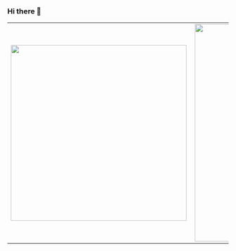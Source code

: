 ### Hi there 👋

<center>
<table>
  <tr>
      <td><img width="400px" align="left" src="https://github-readme-stats.vercel.app/api/top-langs/?username=sixpeteunder&theme=gotham&hide=css,html&layout=compact" /></td>
      <td><img width="495px" align="left" src="https://github-readme-stats.vercel.app/api?username=sixpeteunder&theme=gotham&count_private=true&show_icons=true" /></td>
  </tr>   
</table>
</center>
